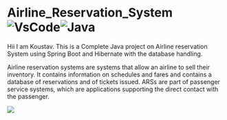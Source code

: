 # Airline_Reservation_System        ![VsCode](https://img.shields.io/badge/VSCode-0078D4?style=for-the-badge&logo=visual%20studio%20code&logoColor=white)![Java](https://img.shields.io/badge/java-%23ED8B00.svg?style=for-the-badge&logo=java&logoColor=white)

  
Hii I am Koustav. 
This is a Complete Java project on Airline reservation System using Spring Boot and Hibernate with the database handling.

Airline reservation systems are systems that allow an airline to sell their inventory. It contains information on schedules and fares and contains a database of reservations and of tickets issued. ARSs are part of passenger service systems, which are applications supporting the direct contact with the passenger.

<img src="https://https://github.com/Koustav-Dey/Airline_Reservation_System/blob/main/assets/airline.jpg" />    
</a>&nbsp;&nbsp;
